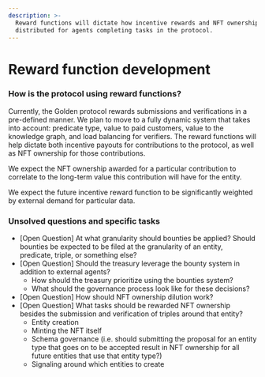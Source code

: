 ```yaml
---
description: >-
  Reward functions will dictate how incentive rewards and NFT ownership are
  distributed for agents completing tasks in the protocol.
---
```


# Reward function development

### How is the protocol using reward functions?

Currently, the Golden protocol rewards submissions and verifications in a pre-defined manner. We plan to move to a fully dynamic system that takes into account: predicate type, value to paid customers, value to the knowledge graph, and load balancing for verifiers. The reward functions will help dictate both incentive payouts for contributions to the protocol, as well as NFT ownership for those contributions.

We expect the NFT ownership awarded for a particular contribution to correlate to the long-term value this contribution will have for the entity.

We expect the future incentive reward function to be significantly weighted by external demand for particular data.

### Unsolved questions and specific tasks

* \[Open Question] At what granularity should bounties be applied? Should bounties be expected to be filed at the granularity of an entity, predicate, triple, or something else?
* \[Open Question] Should the treasury leverage the bounty system in addition to external agents?
  * How should the treasury prioritize using the bounties system?
  * What should the governance process look like for these decisions?
* \[Open Question] How should NFT ownership dilution work?
* \[Open Question] What tasks should be rewarded NFT ownership besides the submission and verification of triples around that entity?
  * Entity creation
  * Minting the NFT itself
  * Schema governance (i.e. should submitting the proposal for an entity type that goes on to be accepted result in NFT ownership for all future entities that use that entity type?)
  * Signaling around which entities to create
